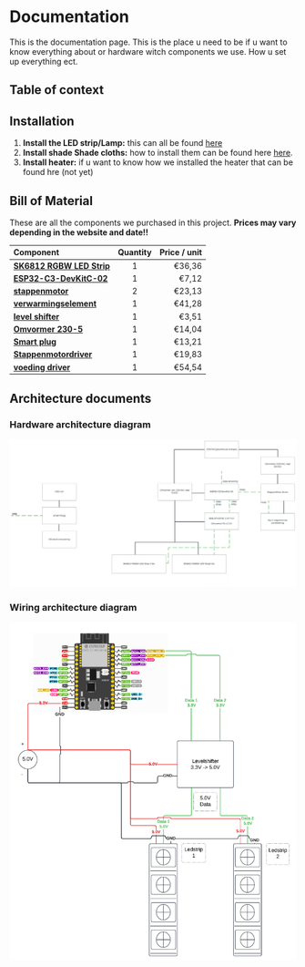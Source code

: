 # Documentation 
This is the documentation page. This is the place u need to be if u want to know everything about or hardware witch components we use. How u set up everything ect. 

## Table of context

## Installation

1. **Install the LED strip/Lamp:** this can all be found [here](./Lamp_Install_Guide/README.md)
2. **Install shade Shade cloths:** how to install them can be found here [here](./Shade_cloths_Install_Guide/README.md).
3. **Install heater:** if u want to know how we installed the heater that can be found hre (not yet)

## Bill of Material
These are all the components we purchased in this project. **Prices may vary depending in the website and date!!**

| Component                                                                                                                                                                                                                                                                                  | Quantity | Price / unit |
| :----------------------------------------------------------------------------------------------------------------------------------------------------------------------------------------------------------------------------------------------------------------------------------------- | :------: | -----------: |
| [**SK6812 RGBW LED Strip**](https://www.btf-lighting.com/collections/sk6812-rgbw/products/1-sk6812-rgbw-4-in-1-pixels-individual-addressable-led-strip-dc5v?variant=45843368149218)                                                                                             |    1     |       €36,36 |
| [**ESP32-C3-DevKitC-02**](https://www.digikey.be/nl/products/detail/espressif-systems/ESP32-C3-DEVKITC-02/14553009)                                                                                                                |    1     |      €7,12 |
| [**stappenmotor**](https://www.conrad.be/nl/p/joy-it-stappenmotor-nema23-02-joy-it-1-2-nm-2-5-a-as-diameter-6-35-mm-2148832.html)                                                                                                                                                                             |    2    |       €23,13 |
| [**verwarmingselement**](https://www.brico.be/nl/tuin-terras-buitenleven/terrasverwarming/terrasverwarmers-accessoires/terrasverwarmers/vonroc-heater-marsili-compact-2000w-zwart/10138731#specs)                                                                                                                                                                                    |    1     |        €41,28 |
| [**level shifter**](https://www.kiwi-electronics.com/nl/sparkfun-logic-level-converter-bi-directional-3154?country=BE&gad_source=1&gclid=CjwKCAjw68K4BhAuEiwAylp3kt7vck5a6xNAdQXR4uiNX7ktb2c63guU_YwqHTPJBu4vWqOJ1PuHGRoCmoIQAvD_BwE)                                                                                                                                                                                |    1     |        €3,51 |
| [**Omvormer 230-5**](https://www.conrad.be/nl/p/mean-well-rs-50-5-schakelnetvoedingsmodule-5-v-dc-10-a-50-w-1297303.html?cq_src=google_ads&cq_cmp=40589428&cq_term=mean+well+rs-50-5&cq_plac=&cq_net=g&cq_plt=gp&adcampaign=google&tid=40589428_140876950727_kwd-547842379393&gad_source=1&gclid=Cj0KCQjwyL24BhCtARIsALo0fSDuCaDh2ffTkAbUqMfxnU9p9Hiimt1URVC2o9y4NEF36lzJeEPr_NQaAln_EALw_wcB)                                     |    1     |       €14,04 |
| [**Smart plug**](https://www.hubo.be/nl/p/wiz-smart-plug-stekker/943560/?srsltid=AfmBOop1jMLLTrlQRWXBZI4sboYYit9EBC_hZCbBdXXBF2tYZz2Lpcub)                                                                                                                                                                                 |    1     |        €13,21 | 
| [**Stappenmotordriver**](https://www.conrad.be/nl/p/joy-it-sbc-md-tb6600-stappenmotordriver-2999126.html?refresh=true)                                                                                                                                                                                 |    1     |        €19,83 | 
| [**voeding driver**](https://www.conrad.be/nl/p/mean-well-uhp-200r-36-schakelnetvoedingsmodule-36-v-dc-5-6-a-201-6-w-2237833.html)                                                                                                                                                                                 |    1     |        €54,54 | 


## Architecture documents

### Hardware architecture diagram

![Architectuur_Doc](./images/Architectuur_doc.png)

### Wiring architecture diagram
![Architectuur_Doc](./images/Wiring_architecture_diagram.png)

